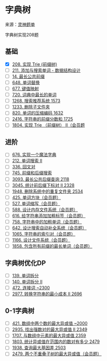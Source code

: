 # 字典树
来源：[灵神题单](https://leetcode.cn/circle/discuss/mOr1u6/)

字典树实现208题

## 基础
- [x] [208. 实现 Trie (前缀树)](https://leetcode.cn/problems/implement-trie-prefix-tree/)
- [ ] [211. 添加与搜索单词 - 数据结构设计](https://leetcode.cn/problems/design-add-and-search-words-data-structure/)
- [ ] [14. 最长公共前缀](https://leetcode.cn/problems/longest-common-prefix/)
- [ ] [648. 单词替换](https://leetcode.cn/problems/replace-words/)
- [ ] [677. 键值映射](https://leetcode.cn/problems/map-sum-pairs/)
- [ ] [720. 词典中最长的单词](https://leetcode.cn/problems/longest-word-in-dictionary/)
- [ ] [1268. 搜索推荐系统 1573](https://leetcode.cn/problems/search-suggestions-system/)
- [ ] [1233. 删除子文件夹](https://leetcode.cn/problems/remove-sub-folders-from-the-filesystem/)
- [ ] [820. 单词的压缩编码 1632](https://leetcode.cn/problems/short-encoding-of-words/)
- [ ] [2416. 字符串的前缀分数和 1725](https://leetcode.cn/problems/sum-of-prefix-scores-of-strings/)
- [ ] [1804. 实现 Trie （前缀树） II（会员题](https://leetcode.cn/problems/implement-trie-ii-prefix-tree/)

## 进阶
- [ ] [676. 实现一个魔法字典](https://leetcode.cn/problems/implement-magic-dictionary/)
- [ ] [212. 单词搜索 II](https://leetcode.cn/problems/word-search-ii/)
- [ ] [336. 回文对](https://leetcode.cn/problems/palindrome-pairs/)
- [ ] [745. 前缀和后缀搜索](https://leetcode.cn/problems/prefix-and-suffix-search/)
- [ ] [3093. 最长公共后缀查询 2118](https://leetcode.cn/problems/longest-common-suffix-queries/)
- [ ] [3045. 统计前后缀下标对 II 2328](https://leetcode.cn/problems/count-prefix-and-suffix-pairs-ii/)
- [ ] [1948. 删除系统中的重复文件夹 2534](https://leetcode.cn/problems/delete-duplicate-folders-in-system/)
- [ ] [425. 单词方块（会员题）](https://leetcode.cn/problems/word-squares/)
- [ ] [527. 单词缩写（会员题）](https://leetcode.cn/problems/word-abbreviation/)
- [ ] [588. 设计内存文件系统（会员题）](https://leetcode.cn/problems/design-in-memory-file-system/)
- [ ] [616. 给字符串添加加粗标签（会员题）](https://leetcode.cn/problems/add-bold-tag-in-string/)
- [ ] [758. 字符串中的加粗单词（会员题）](https://leetcode.cn/problems/bold-words-in-string/)
- [ ] [642. 设计搜索自动补全系统（会员题）](https://leetcode.cn/problems/design-search-autocomplete-system/)
- [ ] [1065. 字符串的索引对（会员题）](https://leetcode.cn/problems/index-pairs-of-a-string/)
- [ ] [1166. 设计文件系统（会员题）](https://leetcode.cn/problems/design-file-system/)
- [ ] [1858. 包含所有前缀的最长单词（会员题）](https://leetcode.cn/problems/longest-word-with-all-prefixes/)

## 字典树优化DP
- [ ] [139. 单词拆分](https://leetcode.cn/problems/word-break/)
- [ ] [140. 单词拆分 II](https://leetcode.cn/problems/word-break-ii/)
- [ ] [472. 连接词 ~2300](https://leetcode.cn/problems/concatenated-words/)
- [ ] [2977. 转换字符串的最小成本 II 2696](https://leetcode.cn/problems/minimum-cost-to-convert-string-ii/)

## 0-1字典树
- [ ] [421. 数组中两个数的最大异或值 ~2000](https://leetcode.cn/problems/maximum-xor-of-two-numbers-in-an-array/)
- [ ] [2935. 找出强数对的最大异或值 II 2349](https://leetcode.cn/problems/maximum-strong-pair-xor-ii/)
- [ ] [1707. 与数组中元素的最大异或值 2359](https://leetcode.cn/problems/maximum-xor-with-an-element-from-array/)
- [ ] [1803. 统计异或值在范围内的数对有多少 2479](https://leetcode.cn/problems/count-pairs-with-xor-in-a-range/)
- [ ] [1938. 查询最大基因差 2503](https://leetcode.cn/problems/maximum-genetic-difference-query/)
- [ ] [2479. 两个不重叠子树的最大异或值（会员题）](https://leetcode.cn/problems/maximum-xor-of-two-non-overlapping-subtrees/)